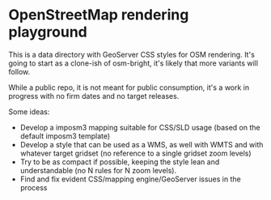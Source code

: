 # OpenStreetMap rendering playground 

This is a data directory with GeoServer CSS styles for OSM rendering.
It's going to start as a clone-ish of osm-bright, it's likely that more variants will follow.

While a public repo, it is not meant for public consumption, it's a work in progress with no firm dates and no target releases.

Some ideas:
* Develop a imposm3 mapping suitable for CSS/SLD usage (based on the default imposm3 template)
* Develop a style that can be used as a WMS, as well with WMTS and with whatever target gridset (no reference to a single gridset zoom levels)
* Try to be as compact if possible, keeping the style lean and understandable (no N rules for N zoom levels).
* Find and fix evident CSS/mapping engine/GeoServer issues in the process
